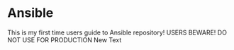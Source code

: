 # Ansible

This is my first time users guide to Ansible repository!
USERS BEWARE! DO NOT USE FOR PRODUCTION
New Text
